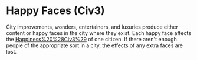 # Happy Faces (Civ3)

City improvements, wonders, entertainers, and luxuries produce either content or happy faces in the
city where they exist.
Each happy face affects the [Happiness%20%28Civ3%29](mood) of one citizen.
If there aren't enough people of the appropriate sort in a city, the effects of any extra faces are lost.